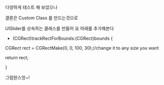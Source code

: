 다양하게 테스트 해 보았으나 

결론은 Custom Class 를 만드는것으로

UISlider를 상속하는 클래스를 만들어 요 아래를 추가해본다



- (CGRect)trackRectForBounds:(CGRect)bounds { 

CGRect rect = CGRectMake(0, 0, 100, 30);//change it to any size you want 

return rect; 

}



그럼완스엉~!
